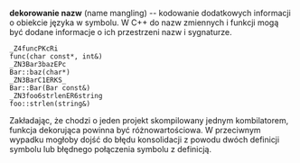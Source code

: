 **dekorowanie nazw** (name mangling) -- kodowanie dodatkowych informacji o obiekcie języka w symbolu.
W C++ do nazw zmiennych i funkcji mogą być dodane informacje o ich przestrzeni nazw i sygnaturze.

```
_Z4funcPKcRi
func(char const*, int&)
_ZN3Bar3bazEPc
Bar::baz(char*)
_ZN3BarC1ERKS_
Bar::Bar(Bar const&)
_ZN3foo6strlenER6string
foo::strlen(string&)
```

Zakładając, że chodzi o jeden projekt skompilowany jednym kombilatorem,
funkcja dekorująca powinna być różnowartościowa.
W przeciwnym wypadku mogłoby dojść do błędu konsolidacji z powodu dwóch
definicji symbolu lub błędnego połączenia symbolu z definicją.

